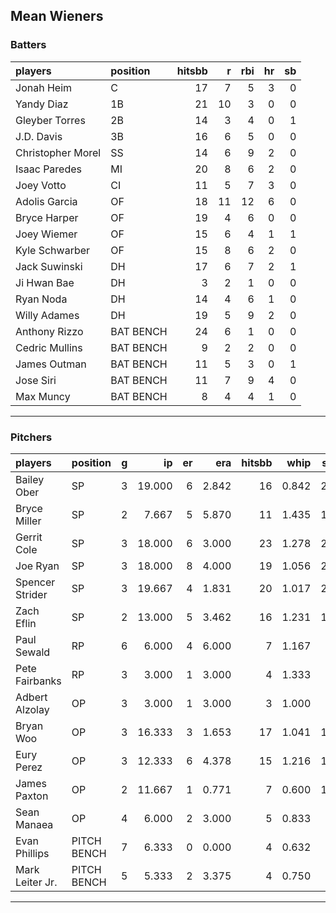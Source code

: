 ## Mean Wieners

### Batters

 
|players           |position  | hitsbb|  r| rbi| hr| sb| 
|:-----------------|:---------|------:|--:|---:|--:|--:| 
|Jonah Heim        |C         |     17|  7|   5|  3|  0| 
|Yandy Diaz        |1B        |     21| 10|   3|  0|  0| 
|Gleyber Torres    |2B        |     14|  3|   4|  0|  1| 
|J.D. Davis        |3B        |     16|  6|   5|  0|  0| 
|Christopher Morel |SS        |     14|  6|   9|  2|  0| 
|Isaac Paredes     |MI        |     20|  8|   6|  2|  0| 
|Joey Votto        |CI        |     11|  5|   7|  3|  0| 
|Adolis Garcia     |OF        |     18| 11|  12|  6|  0| 
|Bryce Harper      |OF        |     19|  4|   6|  0|  0| 
|Joey Wiemer       |OF        |     15|  6|   4|  1|  1| 
|Kyle Schwarber    |OF        |     15|  8|   6|  2|  0| 
|Jack Suwinski     |DH        |     17|  6|   7|  2|  1| 
|Ji Hwan Bae       |DH        |      3|  2|   1|  0|  0| 
|Ryan Noda         |DH        |     14|  4|   6|  1|  0| 
|Willy Adames      |DH        |     19|  5|   9|  2|  0| 
|Anthony Rizzo     |BAT BENCH |     24|  6|   1|  0|  0| 
|Cedric Mullins    |BAT BENCH |      9|  2|   2|  0|  0| 
|James Outman      |BAT BENCH |     11|  5|   3|  0|  1| 
|Jose Siri         |BAT BENCH |     11|  7|   9|  4|  0| 
|Max Muncy         |BAT BENCH |      8|  4|   4|  1|  0| 


* * *

### Pitchers

 
|players         |position    |  g|     ip| er|   era| hitsbb|  whip| so|  w| sv| 
|:---------------|:-----------|--:|------:|--:|-----:|------:|-----:|--:|--:|--:| 
|Bailey Ober     |SP          |  3| 19.000|  6| 2.842|     16| 0.842| 20|  1|  0| 
|Bryce Miller    |SP          |  2|  7.667|  5| 5.870|     11| 1.435| 10|  0|  0| 
|Gerrit Cole     |SP          |  3| 18.000|  6| 3.000|     23| 1.278| 20|  1|  0| 
|Joe Ryan        |SP          |  3| 18.000|  8| 4.000|     19| 1.056| 23|  1|  0| 
|Spencer Strider |SP          |  3| 19.667|  4| 1.831|     20| 1.017| 28|  3|  0| 
|Zach Eflin      |SP          |  2| 13.000|  5| 3.462|     16| 1.231| 14|  1|  0| 
|Paul Sewald     |RP          |  6|  6.000|  4| 6.000|      7| 1.167|  8|  0|  3| 
|Pete Fairbanks  |RP          |  3|  3.000|  1| 3.000|      4| 1.333|  4|  0|  2| 
|Adbert Alzolay  |OP          |  3|  3.000|  1| 3.000|      3| 1.000|  4|  0|  0| 
|Bryan Woo       |OP          |  3| 16.333|  3| 1.653|     17| 1.041| 19|  1|  0| 
|Eury Perez      |OP          |  3| 12.333|  6| 4.378|     15| 1.216| 18|  1|  0| 
|James Paxton    |OP          |  2| 11.667|  1| 0.771|      7| 0.600| 10|  1|  0| 
|Sean Manaea     |OP          |  4|  6.000|  2| 3.000|      5| 0.833|  7|  1|  0| 
|Evan Phillips   |PITCH BENCH |  7|  6.333|  0| 0.000|      4| 0.632|  6|  0|  5| 
|Mark Leiter Jr. |PITCH BENCH |  5|  5.333|  2| 3.375|      4| 0.750|  5|  0|  0| 


* * *


